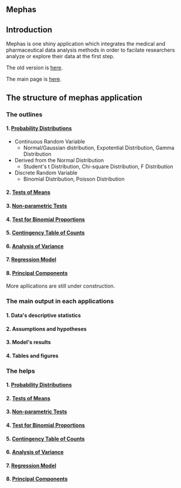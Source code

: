 ## Mephas 

## Introduction

Mephas is one shiny application which integrates the medical and pharmaceutical data analysis methods in order to facilate researchers analyze or explore their data at the first step.

The old version is [here](http://www.gen-info.osaka-u.ac.jp/MEPHAS/).

The main page is [here](https://pharmacometrics.info/mephas_web/).

## The structure of mephas application

### The outlines

#### 1. [Probability Distributions](https://pharmacometrics.info/mephas_web/1MFSdistribution/)

  - Continuous Random Variable
    + Normal/Gaussian distribution, Expotential Distribution, Gamma Distribution
  - Derived from the Normal Distribution
    + Student's t Distribution, Chi-square Distribution, F Distribution
  - Discrete Random Variable
    + Binomial Distribution, Poisson Distribution
       
#### 2. [Tests of Means](https://pharmacometrics.info/mephas_web/2MFSttest/)

#### 3. [Non-parametric Tests](https://pharmacometrics.info/mephas_web/3MFSnptest/)

#### 4. [Test for Binomial Proportions](https://pharmacometrics.info/mephas_web/4MFSproptest/)

#### 5. [Contingency Table of Counts](https://pharmacometrics.info/mephas_web/5MFSrctabtest/)

#### 6. [Analysis of Variance](https://pharmacometrics.info/mephas_web/6MFSanova/)

#### 7. [Regression Model](https://pharmacometrics.info/mephas_web/7MFSreg/)

#### 8. [Principal Components](https://pharmacometrics.info/mephas_web/8MFSpcapls/)

More apllications are still under construction.

### The main output in each applications

#### 1. Data's descriptive statistics

#### 2. Assumptions and hypotheses

#### 3. Model's results

#### 4. Tables and figures

### The helps

#### 1. [Probability Distributions](https://pharmacometrics.info/mephas/help1.html)
 
#### 2. [Tests of Means](https://pharmacometrics.info/mephas_web/2MFSttest/)

#### 3. [Non-parametric Tests](https://pharmacometrics.info/mephas_web/3MFSnptest/)

#### 4. [Test for Binomial Proportions](https://pharmacometrics.info/mephas_web/4MFSproptest/)

#### 5. [Contingency Table of Counts](https://pharmacometrics.info/mephas_web/5MFSrctabtest/)

#### 6. [Analysis of Variance](https://pharmacometrics.info/mephas_web/6MFSanova/)

#### 7. [Regression Model](https://pharmacometrics.info/mephas_web/7MFSreg/)

#### 8. [Principal Components](https://pharmacometrics.info/mephas_web/8MFSpcapls/)

